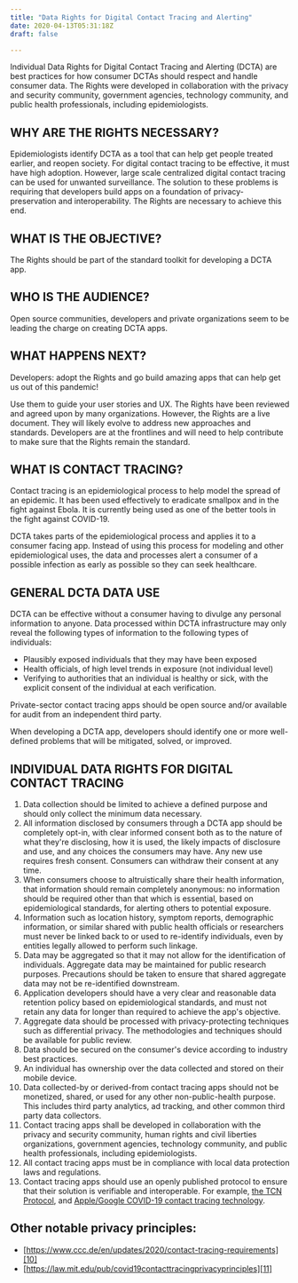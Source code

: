 ```yaml
---
title: "Data Rights for Digital Contact Tracing and Alerting"
date: 2020-04-13T05:31:18Z
draft: false

---
```


Individual Data Rights for Digital Contact Tracing and Alerting (DCTA) are best practices for how consumer DCTAs should respect and handle consumer data. The Rights were developed in collaboration with the privacy and security community, government agencies, technology community, and public health professionals, including epidemiologists. 

## WHY ARE THE RIGHTS NECESSARY?

Epidemiologists identify DCTA as a tool that can help get people treated earlier, and reopen society. For digital contact tracing to be effective, it must have high adoption. However, large scale centralized digital contact tracing can be used for unwanted surveillance. The solution to these problems is requiring that developers build apps on a foundation of privacy-preservation and interoperability. The Rights are necessary to achieve this end. 

## WHAT IS THE OBJECTIVE?

The Rights should be part of the standard toolkit for developing a DCTA app. 

## WHO IS THE AUDIENCE?

Open source communities, developers and private organizations seem to be leading the charge on creating DCTA apps. 

## WHAT HAPPENS NEXT? 

Developers: adopt the Rights and go build amazing apps that can help get us out of this pandemic! 

Use them to guide your user stories and UX. The Rights have been reviewed and agreed upon by many organizations. However, the Rights are a live document. They will likely evolve to address new approaches and standards. Developers are at the frontlines and will need to help contribute to make sure that the Rights remain the standard. 

## WHAT IS CONTACT TRACING?

Contact tracing is an epidemiological process to help model the spread of an epidemic. It has been used effectively to eradicate smallpox and in the fight against Ebola. It is currently being used as one of the better tools in the fight against COVID-19. 

DCTA takes parts of the epidemiological process and applies it to a consumer facing app. Instead of using this process for modeling and other epidemiological uses, the data and processes alert a consumer of a possible infection as early as possible so they can seek healthcare.

## GENERAL DCTA DATA USE

DCTA can be effective without a consumer having to divulge any personal information to anyone. Data processed within DCTA infrastructure may only reveal the following types of information to the following types of individuals:

  * Plausibly exposed individuals that they may have been exposed
  * Health officials, of high level trends in exposure (not individual level)
  * Verifying to authorities that an individual is healthy or sick, with the explicit consent of the individual at each verification.

Private-sector contact tracing apps should be open source and/or available for audit from an independent third party.

When developing a DCTA app, developers should identify one or more well-defined problems that will be mitigated, solved, or improved.

## INDIVIDUAL DATA RIGHTS FOR DIGITAL CONTACT TRACING

<div class="rights">

  1. Data collection should be limited to achieve a defined purpose and should only collect the minimum data necessary. 
  2. All information disclosed by consumers through a DCTA app should be completely opt-in, with clear informed consent both as to the nature of what they're disclosing, how it is used, the likely impacts of disclosure and use, and any choices the consumers may have. Any new use requires fresh consent. Consumers can withdraw their consent at any time.
  3. When consumers choose to altruistically share their health information, that information should remain completely anonymous: no information should be required other than that which is essential, based on epidemiological standards, for alerting others to potential exposure. 
  4. Information such as location history, symptom reports, demographic information, or similar shared with public health officials or researchers must never be linked back to or used to re-identify individuals, even by entities legally allowed to perform such linkage. 
  5. Data may be aggregated so that it may not allow for the identification of individuals. Aggregate data may be maintained for public research purposes. Precautions should be taken to ensure that shared aggregate data may not be re-identified downstream.  
  6. Application developers should have a very clear and reasonable data retention policy based on epidemiological standards, and must not retain any data for longer than required to achieve the app's objective.
  7. Aggregate data should be processed with privacy-protecting techniques such as differential privacy. The methodologies and techniques should be available for public review. 
  8. Data should be secured on the consumer's device according to industry best practices.
  9. An individual has ownership over the data collected and stored on their mobile device. 
  10. Data collected-by or derived-from contact tracing apps should not be monetized, shared, or used for any other non-public-health purpose. This includes third party analytics, ad tracking, and other common third party data collectors. 
  11. Contact tracing apps shall be developed in collaboration with the privacy and security community, human rights and civil liberties organizations, government agencies, technology community, and public health professionals, including epidemiologists.
  12. All contact tracing apps must be in compliance with local data protection laws and regulations.
  13. Contact tracing apps should use an openly published protocol to ensure that their solution is verifiable and interoperable. For example, [the TCN Protocol][4], and [Apple/Google COVID-19 contact tracing technology][5]. 
</div>

 [4]: https://www.google.com/url?q=https://github.com/TCNCoalition/TCN&sa=D&ust=1586831353409000

 [5]: https://www.google.com/url?q=https://www.apple.com/newsroom/2020/04/apple-and-google-partner-on-covid-19-contact-tracing-technology/&sa=D&ust=1586831353410000


## Other notable privacy principles:

  * [https://www.ccc.de/en/updates/2020/contact-tracing-requirements][10]
  * [https://law.mit.edu/pub/covid19contacttracingprivacyprinciples][11]

   [10]: https://www.google.com/url?q=https://www.ccc.de/en/updates/2020/contact-tracing-requirements&sa=D&ust=1586831353412000
   [11]: https://www.google.com/url?q=https://law.mit.edu/pub/covid19contacttracingprivacyprinciples&sa=D&ust=1586831353413000

